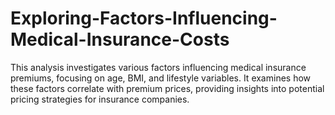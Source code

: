 # Exploring-Factors-Influencing-Medical-Insurance-Costs
This analysis investigates various factors influencing medical insurance premiums, focusing on age, BMI, and lifestyle variables. It examines how these factors correlate with premium prices, providing insights into potential pricing strategies for insurance companies.
